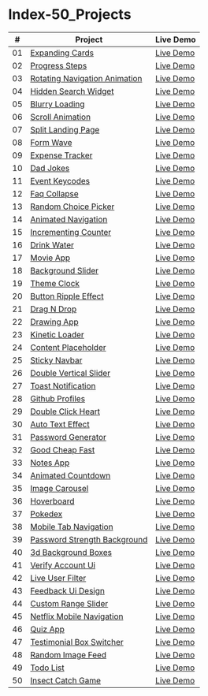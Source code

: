 # Index-50_Projects

|  #  | Project                                                                                                                     | Live Demo                                                                         |
| :-: | --------------------------------------------------------------------------------------------------------------------------- | --------------------------------------------------------------------------------- |
| 01  | [Expanding Cards](https://github.com/liamcox/Component-Expanding_Cards)                             | [Live Demo](https://liamcox.github.io/Component-Expanding_Cards/)               |
| 02  | [Progress Steps](https://github.com/liamcox/Component-Progress-Steps)                               | [Live Demo](https://liamcox.github.io/Component-Progress-Steps/)                |
| 03  | [Rotating Navigation Animation](https://github.com/liamcox/Component-Rotating_Navigation)                       | [Live Demo](https://liamcox.github.io/Component-Rotating_Navigation/) |
| 04  | [Hidden Search Widget](https://github.com/liamcox/Component-Hidden-Search)                          | [Live Demo](https://liamcox.github.io/Component-Hidden-Search/)          |
| 05  | [Blurry Loading](https://github.com/liamcox/Component-Blurry-Loading)                               | [Live Demo](https://liamcox.github.io/Component-Blurry-Loading/)                |
| 06  | [Scroll Animation](https://github.com/liamcox/Component-Scroll_Animation)                           | [Live Demo](https://liamcox.github.io/Component-Scroll_Animation/)              |
| 07  | [Split Landing Page](https://github.com/liamcox/Component-Split_Landing_Page)                       | [Live Demo](https://liamcox.github.io/Component-Split_Landing_Page/)            |
| 08  | [Form Wave](https://github.com/liamcox/Component-Form_Wave_Animation)                                         | [Live Demo](https://liamcox.github.io/Component-Form_Wave_Animation/)                     |
| 09  | [Expense Tracker](https://github.com/liamcox/Expense-Tracker)                                         | [Live Demo](https://liamcox.github.io/Expense-Tracker/)                     |
| 10  | [Dad Jokes](https://github.com/liamcox/Dad-Jokes)                                         | [Live Demo](https://liamcox.github.io/Dad-Jokes/)                     |
| 11  | [Event Keycodes](https://github.com/liamcox/Event_KeyCodes)                               | [Live Demo](https://liamcox.github.io/Event_KeyCodes/)                |
| 12  | [Faq Collapse](https://github.com/liamcox/Component-FAQ_Collapes)                                   | [Live Demo](https://liamcox.github.io/Component-FAQ_Collapes/)                  |
| 13  | [Random Choice Picker](https://github.com/liamcox/Random_Choice)                   | [Live Demo](https://liamcox.github.io/Random_Choice/)          |
| 14  | [Animated Navigation](https://github.com/liamcox/Component-Animated_Navigation)                     | [Live Demo](https://liamcox.github.io/Component-Animated_Navigation/)           |
| 15  | [Incrementing Counter](https://github.com/liamcox/Incrementing_Counter)                   | [Live Demo](https://liamcox.github.io/Incrementing_Counter/)          |
| 16  | [Drink Water](https://github.com/liamcox/Drink_Water)                                     | [Live Demo](https://liamcox.github.io/Drink_Water/)                   |
| 17  | [Movie App](https://github.com/liamcox/Movie_App)                                         | [Live Demo](https://liamcox.github.io/Movie_App/)                     |
| 18  | [Background Slider](https://github.com/liamcox/Component-Background_Slider)                         | [Live Demo](https://liamcox.github.io/Component-Background_Slider/)             |
| 19  | [Theme Clock](https://github.com/liamcox/Theme_Clock)                                     | [Live Demo](https://liamcox.github.io/Theme_Clock/)                   |
| 20  | [Button Ripple Effect](https://github.com/liamcox/Component-Button_Ripple_Effect)                   | [Live Demo](https://liamcox.github.io/Component-Button_Ripple_Effect/)          |
| 21  | [Drag N Drop](https://github.com/liamcox/Component-Drag_N_Drop)                                     | [Live Demo](https://liamcox.github.io/Component-Drag_N_Drop/)                   |
| 22  | [Drawing App](https://github.com/liamcox/Drawing-App)                                     | [Live Demo](https://liamcox.github.io/Drawing-App/)                   |
| 23  | [Kinetic Loader](https://github.com/liamcox/Component-Kinetic_CSS_Loader)                               | [Live Demo](https://liamcox.github.io/Component-Kinetic_CSS_Loader/)                |
| 24  | [Content Placeholder](https://github.com/liamcox/Component-Content_Placeholder)                     | [Live Demo](https://liamcox.github.io/Component-Content_Placeholder/)           |
| 25  | [Sticky Navbar](https://github.com/liamcox/Component-Sticky_Nav)                                 | [Live Demo](https://liamcox.github.io/Component-Sticky_Nav/)                 |
| 26  | [Double Vertical Slider](https://github.com/liamcox/Component-Double_Vertical_Slider)               | [Live Demo](https://liamcox.github.io/Component-Double_Vertical_Slider/)        |
| 27  | [Toast Notification](https://github.com/liamcox/Toast_Notification)                       | [Live Demo](https://liamcox.github.io/Toast_Notification/)            |
| 28  | [Github Profiles](https://github.com/liamcox/Github_Profiles)                             | [Live Demo](https://liamcox.github.io/Github_Profiles/)               |
| 29  | [Double Click Heart](https://github.com/liamcox/Double_Heart_Click)                       | [Live Demo](https://liamcox.github.io/Double_Heart_Click/)            |
| 30  | [Auto Text Effect](https://github.com/liamcox/Component-Auto_Text_Effect)                           | [Live Demo](https://liamcox.github.io/Component-Auto_Text_Effect/)              |
| 31  | [Password Generator](https://github.com/liamcox/Password_Generator)                       | [Live Demo](https://liamcox.github.io/Password_Generator/)            |
| 32  | [Good Cheap Fast](https://github.com/liamcox/good_cheap_fast)                             | [Live Demo](https://liamcox.github.io/good_cheap_fast/)               |
| 33  | [Notes App](https://github.com/liamcox/Notes-Application)                                         | [Live Demo](https://liamcox.github.io/Notes-Application/)                     |
| 34  | [Animated Countdown](https://github.com/liamcox/Component-Animated_Countdown)                       | [Live Demo](https://liamcox.github.io/Component-Animated_Countdown/)            |
| 35  | [Image Carousel](https://github.com/liamcox/Component-Image_Carousel)                               | [Live Demo](https://liamcox.github.io/Component-Image_Carousel/)                |
| 36  | [Hoverboard](https://github.com/liamcox/App-Hoverboard)                                       | [Live Demo](https://liamcox.github.io/App-Hoverboard/)                    |
| 37  | [Pokedex](https://github.com/liamcox/App-Pokedex)                                             | [Live Demo](https://liamcox.github.io/App-Pokedex/)                       |
| 38  | [Mobile Tab Navigation](https://github.com/liamcox/Mobile_Tab_Navigation)                 | [Live Demo](https://liamcox.github.io/Mobile_Tab_Navigation/)         |
| 39  | [Password Strength Background](https://github.com/liamcox/Password_Strength_Background)   | [Live Demo](https://liamcox.github.io/Password_Strength_Background/)  |
| 40  | [3d Background Boxes](https://github.com/liamcox/3d_Background_Boxes)                     | [Live Demo](https://liamcox.github.io/3d_Background_Boxes/)           |
| 41  | [Verify Account Ui](https://github.com/liamcox/Component-Verify_Account_UI)                         | [Live Demo](https://liamcox.github.io/Component-Verify_Account_UI/)             |
| 42  | [Live User Filter](https://github.com/liamcox/Component-Live_User_Filter)                           | [Live Demo](https://liamcox.github.io/Component-Live_User_Filter/)              |
| 43  | [Feedback Ui Design](https://github.com/liamcox/Component-Feedback_UI_Design)                       | [Live Demo](https://liamcox.github.io/Component-Feedback_UI_Design/)            |
| 44  | [Custom Range Slider](https://github.com/liamcox/Component-Custom_Range_Slider)                     | [Live Demo](https://liamcox.github.io/Component-Custom_Range_Slider/)           |
| 45  | [Netflix Mobile Navigation](https://github.com/liamcox/Netflix_Navigation)         | [Live Demo](https://liamcox.github.io/Netflix_Navigation/)     |
| 46  | [Quiz App](https://github.com/liamcox/Quiz_App)                                           | [Live Demo](https://liamcox.github.io/Quiz_App/)                      |
| 47  | [Testimonial Box Switcher](https://github.com/liamcox/Component-Testimonial_Box_Switcher)           | [Live Demo](https://liamcox.github.io/Component-Testimonial_Box_Switcher/)      |
| 48  | [Random Image Feed](https://github.com/liamcox/Random_Image_Feed)                         | [Live Demo](https://liamcox.github.io/Random_Image_Feed/)             |
| 49  | [Todo List](https://github.com/liamcox/2do_list)                                         | [Live Demo](https://liamcox.github.io/2do_list/)                     |
| 50  | [Insect Catch Game](https://github.com/liamcox/Insect-Game)                         | [Live Demo](https://liamcox.github.io/Insect-Game/)             |
